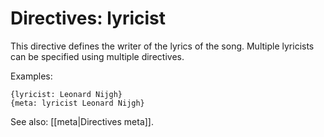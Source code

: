 # Directives: lyricist

This directive defines the writer of the lyrics of the song. Multiple lyricists can be specified using multiple directives.

Examples:

    {lyricist: Leonard Nijgh}
    {meta: lyricist Leonard Nijgh}

See also: [[meta|Directives meta]].
